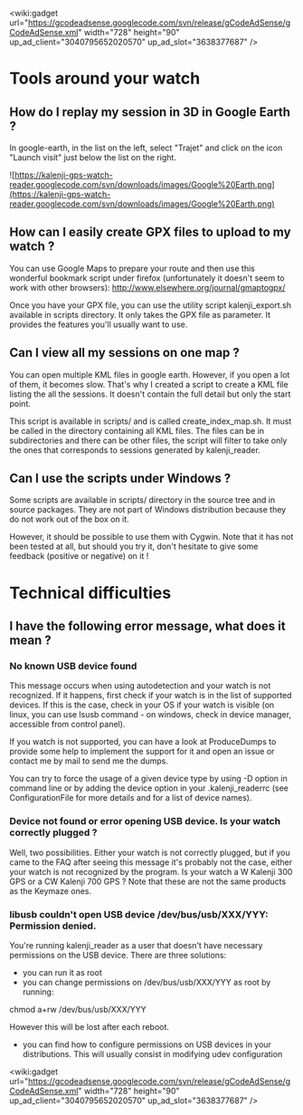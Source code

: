 <wiki:gadget url="https://gcodeadsense.googlecode.com/svn/release/gCodeAdSense/gCodeAdSense.xml" width="728" height="90" up\_ad\_client="3040795652020570" up\_ad\_slot="3638377687" />

# Tools around your watch #

## How do I replay my session in 3D in Google Earth ? ##
In google-earth, in the list on the left, select "Trajet" and click on the icon "Launch visit" just below the list on the right.

![https://kalenji-gps-watch-reader.googlecode.com/svn/downloads/images/Google%20Earth.png](https://kalenji-gps-watch-reader.googlecode.com/svn/downloads/images/Google%20Earth.png)

## How can I easily create GPX files to upload to my watch ? ##
You can use Google Maps to prepare your route and then use this wonderful bookmark script under firefox (unfortunately it doesn't seem to work with other browsers):
http://www.elsewhere.org/journal/gmaptogpx/

Once you have your GPX file, you can use the utility script kalenji\_export.sh available in scripts directory. It only takes the GPX file as parameter. It provides the features you'll usually want to use.

## Can I view all my sessions on one map ? ##
You can open multiple KML files in google earth. However, if you open a lot of them, it becomes slow. That's why I created a script to create a KML file listing the all the sessions. It doesn't contain the full detail but only the start point.

This script is available in scripts/ and is called create\_index\_map.sh. It must be called in the directory containing all KML files. The files can be in subdirectories and there can be other files, the script will filter to take only the ones that corresponds to sessions generated by kalenji\_reader.

## Can I use the scripts under Windows ? ##
Some scripts are available in scripts/ directory in the source tree and in source packages. They are not part of Windows distribution because they do not work out of the box on it.

However, it should be possible to use them with Cygwin. Note that it has not been tested at all, but should you try it, don't hesitate to give some feedback (positive or negative) on it !

# Technical difficulties #

## I have the following error message, what does it mean ? ##

### No known USB device found ###

This message occurs when using autodetection and your watch is not recognized. If it happens, first check if your watch is in the list of supported devices. If this is the case, check in your OS if your watch is visible (on linux, you can use lsusb command - on windows, check in device manager, accessible from control panel).

If you watch is not supported, you can have a look at ProduceDumps to provide some help to implement the support for it and open an issue or contact me by mail to send me the dumps.

You can try to force the usage of a given device type by using -D option in command line or by adding the device option in your .kalenji\_readerrc (see ConfigurationFile for more details and for a list of device names).

### Device not found or error opening USB device. Is your watch correctly plugged ? ###

Well, two possibilities. Either your watch is not correctly plugged, but if you came to the FAQ after seeing this message it's probably not the case, either your watch is not recognized by the program. Is your watch a W Kalenji 300 GPS or a CW Kalenji 700 GPS ? Note that these are not the same products as the Keymaze ones.

### libusb couldn't open USB device /dev/bus/usb/XXX/YYY: Permission denied. ###

You're running kalenji\_reader as a user that doesn't have necessary permissions on the USB device. There are three solutions:

  * you can run it as root
  * you can change permissions on /dev/bus/usb/XXX/YYY as root by running:

chmod a+rw /dev/bus/usb/XXX/YYY

However this will be lost after each reboot.

  * you can find how to configure permissions on USB devices in your distributions. This will usually consist in modifying udev configuration

<wiki:gadget url="https://gcodeadsense.googlecode.com/svn/release/gCodeAdSense/gCodeAdSense.xml" width="728" height="90" up\_ad\_client="3040795652020570" up\_ad\_slot="3638377687" />